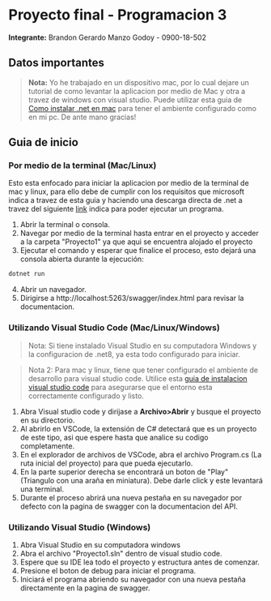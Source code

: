 # Proyecto final - Programacion 3

**Integrante:** Brandon Gerardo Manzo Godoy - 0900-18-502

## Datos importantes

> **Nota:** Yo he trabajado en un dispositivo mac, por lo cual dejare un tutorial de como levantar la aplicacion por medio de Mac y otra a travez de windows con visual studio. Puede utilizar esta guia de [Como instalar .net en mac](https://learn.microsoft.com/es-es/dotnet/core/install/macos) para tener el ambiente configurado como en mi pc. De ante mano gracias!

## Guia de inicio

### Por medio de la terminal (Mac/Linux)

Esto esta enfocado para iniciar la aplicacion por medio de la terminal de mac y linux, para ello debe de cumplir con los requisitos que microsoft indica a travez de esta guia y haciendo una descarga directa de .net a travez del siguiente [link](https://dotnet.microsoft.com/es-es/download) indica para poder ejecutar un programa.

1. Abrir la terminal o consola.
2. Navegar por medio de la terminal hasta entrar en el proyecto y acceder a la carpeta "Proyecto1" ya que aqui se encuentra alojado el proyecto
3. Ejecutar el comando y esperar que finalice el proceso, esto dejará una consola abierta durante la ejecución:

```bash
dotnet run
```

4. Abrir un navegador.
5. Dirigirse a http://localhost:5263/swagger/index.html para revisar la documentacion.

### Utilizando Visual Studio Code (Mac/Linux/Windows)

> Nota: Si tiene instalado Visual Studio en su computadora Windows y la configuracion de .net8, ya esta todo configurado para iniciar.

> Nota 2: Para mac y linux, tiene que tener configurado el ambiente de desarrollo para visual studio code. Utilice esta [guia de instalacion visual studio code](https://learn.microsoft.com/es-es/dotnet/core/install/macos#install-alongside-visual-studio-code) para asegurarse que el entorno esta correctamente configurado y listo.

1. Abra Visual studio code y dirijase a **Archivo>Abrir** y busque el proyecto en su directorio.
2. Al abrirlo en VSCode, la extensión de C# detectará que es un proyecto de este tipo, asi que espere hasta que analice su codigo completamente.
3. En el explorador de archivos de VSCode, abra el archivo Program.cs (La ruta inicial del proyecto) para que pueda ejecutarlo.
4. En la parte superior derecha se encontrará un boton de "Play" (Triangulo con una araña en miniatura). Debe darle click y este levantará una terminal.
5. Durante el proceso abrirá una nueva pestaña en su navegador por defecto con la pagina de swagger con la documentacion del API.

### Utilizando Visual Studio (Windows)

1. Abra Visual Studio en su computadora windows
2. Abra el archivo "Proyecto1.sln" dentro de visual studio code.
3. Espere que su IDE lea todo el proyecto y estructura antes de comenzar.
4. Presione el boton de debug para iniciar el programa.
5. Iniciará el programa abriendo su navegador con una nueva pestaña directamente en la pagina de swagger.

